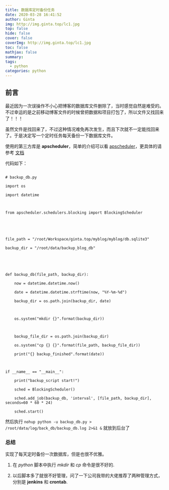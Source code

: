 ```yaml
---
title: 数据库定时备份任务
date: 2020-03-28 16:41:52
author: Ginta
img: http://img.ginta.top/lc1.jpg
top: false
hide: false
cover: false
coverImg: http://img.ginta.top/lc1.jpg
toc: false
mathjax: false
summary:
tags: 
  - python
categories: python
---
```

## 前言
最近因为一次误操作不小心把博客的数据库文件删除了，当时感觉自然是难受的。不过幸运的是之前移动博客文件的时候曾把数据和项目打包了，所以文件又找回来了！！！
虽然文件是找回来了，不过这种情况难免再次发生，而且下次就不一定能找回来了。于是决定写一个定时任务每天备份一下数据库文件。

使用的第三方库是 **apscheduler**，简单的介绍可以看 [apscheduler](http://ginta.top/detail/41/)，更具体的请参考 [文档](https://apscheduler.readthedocs.io/en/stable/)

代码如下：

```
# backup_db.py 
import os
import datetime

from apscheduler.schedulers.blocking import BlockingScheduler


file_path = "/root/Workspace/ginta.top/myblog/myblog/db.sqlite3"
backup_dir = "/root/data/backup_blog_db"


def backup_db(file_path, backup_dir):
    now = datetime.datetime.now()
    date = datetime.datetime.strftime(now, "%Y-%m-%d")
    backup_dir = os.path.join(backup_dir, date)

    os.system("mkdir {}".format(backup_dir))

    backup_file_dir = os.path.join(backup_dir)
    os.system("cp {} {}".format(file_path, backup_file_dir))
    print("{} backup_finished".format(date))

if __name__ == "__main__":
    print("backup_script start!")
    sched = BlockingScheduler()
    sched.add_job(backup_db, 'interval', [file_path, backup_dir], seconds=60 * 60 * 24)
    sched.start()
```
然后执行 `nohup python -u backup_db.py > /root/data/log/back_db/backup_db.log 2>&1 &` 就放到后台了

### 总结
实现了每天定时备份一次数据库，但是也很不优雅。
1. 在 *python* 脚本中执行 *mkdir* 和 *cp* 命令是很不好的.
2. 以后脚本多了就很不好管理，问了一下公司我带的大佬推荐了两种管理方式，分别是 **jenkins** 和 **crontab**.
